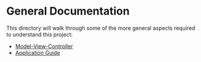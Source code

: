 # General Documentation

This directory will walk through some of the more general aspects required to understand this project:

*  [Model-View-Controller](docs/program-docs/general/Model-View-Controller.md)
*  [Application Guide](docs/program-docs/general/Guide.md)
